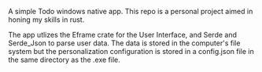 A simple Todo windows native app. This repo is a personal project aimed in honing my skills in rust.

The app utlizes the Eframe crate for the User Interface, and Serde and Serde_Json to parse user data.
The data is stored in the computer's file system but the personalization configuration is stored
in a config.json file in the same directory as the .exe file.
